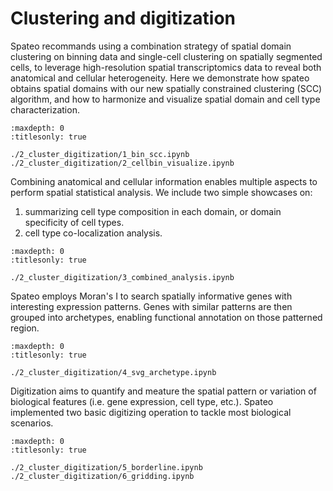 # Clustering and digitization

Spateo recommands using a combination strategy of spatial domain clustering on binning data and single-cell clustering on spatially segmented cells, to leverage high-resolution spatial transcriptomics data to reveal both anatomical and cellular heterogeneity. Here we  demonstrate how spateo obtains spatial domains with our new spatially constrained clustering (SCC) algorithm, and how to harmonize and visualize spatial domain and cell type characterization.

```{toctree}
:maxdepth: 0
:titlesonly: true

./2_cluster_digitization/1_bin_scc.ipynb
./2_cluster_digitization/2_cellbin_visualize.ipynb
```



Combining anatomical and cellular information enables multiple aspects to perform spatial statistical analysis. We include two simple showcases on:

1. summarizing cell type composition in each domain, or domain specificity of cell types.
2. cell type co-localization analysis.

```{toctree}
:maxdepth: 0
:titlesonly: true

./2_cluster_digitization/3_combined_analysis.ipynb
```



Spateo employs Moran's I to search spatially informative genes with interesting expression patterns. Genes with similar patterns are then grouped into archetypes, enabling functional annotation on those patterned region.

```{toctree}
:maxdepth: 0
:titlesonly: true

./2_cluster_digitization/4_svg_archetype.ipynb
```



Digitization aims to quantify and meature the spatial pattern or variation of biological features (i.e. gene expression, cell type, etc.). Spateo implemented two basic digitizing operation to tackle most biological scenarios. 

```{toctree}
:maxdepth: 0
:titlesonly: true

./2_cluster_digitization/5_borderline.ipynb
./2_cluster_digitization/6_gridding.ipynb
```

